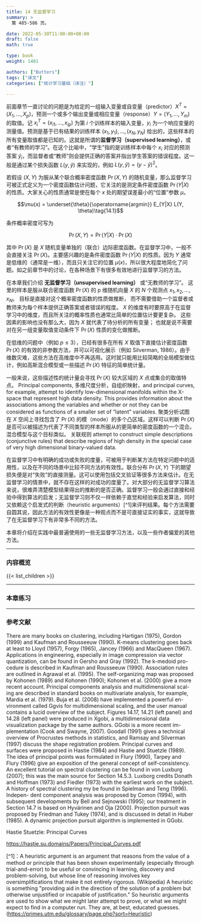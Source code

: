 ```yaml
---
title: 14 无监督学习
summary: >
  第 485-586 页。

date: 2022-05-30T11:00:00+08:00
draft: false
math: true

type: book
weight: 1401

authors: ["Butters"]
tags: ["译文"]
categories: ["统计学习基础（译注）"]

---
```


前面章节一直讨论的问题是为给定的一组输入变量或自变量（predictor）$X^T = (X_1 , \dots, X_p )$，预测一个或多个输出变量或相应变量（response）$Y = (Y_1 ,\dots, Y_m )$ 的取值。记 $x_i^T=(x_{i1},\dots,x_{ip})$ 为第 $i$ 个训练样本的输入变量，$y_i$ 为一个响应变量的测量值。预测是基于已有结果的训练样本 $(x_1 , y_1 ), \dots , (x_N , y_N )$ 给出的，这些样本的所有变量取值都是已知的。这就是所谓的**监督学习（supervised learning）**，或者“有教师的学习”。在这个比喻中，“学生”指的是训练样本中每个 $x_i$ 对应的预测答案 $\hat{y}_i$，而监督者或“教师”则会提供正确的答案并指出学生答案的错误程度。这一般是通过某个损失函数 $L(y,\hat{y})$ 来实现的，例如 $L(y,\hat{y})=(y-\hat{y})^2$。

若假设 $(X,Y)$ 为服从某个联合概率密度函数 $\operatorname{Pr}(X,Y)$ 的随机变量，那么监督学习可被正式定义为一个密度函数估计问题，它关注的是测定条件密度函数 $\operatorname{Pr}(Y|X)$ 的性质。大家关心的性质通常是使在每个 $x$ 处的期望误差最小的“位置”参数 $\mu$。

$$\mu(x) = \underset{\theta}{\operatorname{argmin}}
E_{Y|X} L(Y, \theta)\tag{14.1}$$

条件概率密度可写为

$$\operatorname{Pr}(X, Y ) = \operatorname{Pr}(Y |X) \cdot \operatorname{Pr}(X)$$

其中 $\operatorname{Pr}(X)$ 是 $X$ 随机变量单独的（联合）边际密度函数。在监督学习中，一般不会直接关注 $\operatorname{Pr}(X)$。主要感兴趣的是条件密度函数 $\operatorname{Pr}(Y|X)$ 的性质。因为 $Y$ 通常是低维的（通常是一维），而且只关注它的位置 $\mu(x)$，所以很大程度地简化了问题。如之前章节中的讨论，在各种场景下有很多有效地进行监督学习的方法。

在本章我们介绍 **无监督学习（unsupervised learning）** 或“无教师的学习”。
这里的样本是服从联合密度函数 $\operatorname{Pr}(X)$ 的 p 维随机向量 $X$ 的 $N$ 个观测点 $x_1,x_2,\dots,x_N$。
目标是直接对这个概率密度函数的性质做推断，
而不需要借助一个监督者或教师来为每个样本提供正确答案或者错误的程度。
$X$ 的维度有时要原高于在监督学习中的维度，而且所关注的概率性质也通常比简单的位置估计要更复杂。
这些因素的影响也没有那么大，因为 $X$ 就代表了待分析的所有变量；
也就是说不需要对在另一组变量取值变动条件下 $\operatorname{Pr}(X)$ 性质的变化做推断。

在低维的问题中（例如 $p\leq 3$），已经有很多在所有 $X$ 取值下直接估计密度函数 $\operatorname{Pr}(X)$ 的有效的非参数方法，并可以可视化展示（例如 Silverman, 1986）。由于维数灾难，这些方法在高维度中不再适用。这时就只能用比较简略的全局模型做估计，例如高斯混合模型或一些描述 $\operatorname{Pr}(X)$ 特征的简单统计量。

一般来说，这些描述性的统计量会寻找 $\operatorname{Pr}(X)$ 较大区域的 $X$ 点或集合的取值特点。
Principal components, 多维尺度分析，自组织映射，and principal
curves, for example, attempt to identify low-dimensional manifolds within
the X-space that represent high data density. This provides information
about the associations among the variables and whether or not they can be
considered as functions of a smaller set of “latent” variables.
聚类分析试图在 $X$ 空间上寻找包含了 $\operatorname{Pr}(X)$ 的模（mode）的多个凸区域。这样可以判断 $\operatorname{Pr}(X)$ 是否可以被描述为代表了不同类型的样本所服从的更简单的密度函数的一个混合。混合模型与这个目标类似。
关联规则 attempt to construct simple descriptions (conjunctive rules) that describe regions
of high density in the special case of very high dimensional binary-valued
data.

在监督学习中有明确的成功或失败的度量，可被用于判断某方法在特定问题中的适用性，以及在不同的场景中比较不同方法的有效性。联合分布 $\operatorname{Pr}(X,Y)$ 下的期望损失便是对“失败”的直接测量。这可以使用包括交叉验证等很多方法来估计。在无监督学习的情景中，就不存在这样的对成功的度量了。对大部分的无监督学习算法来说，很难弄清楚模型结果得出的推断的是否正确。监督学习一般会通过直接和经验中得到算法的启发；无监督学习则不仅一样依赖于直觉和经验来启发算法，同时又依赖这个启发式的判断（heuristic arguments）[^1]来评判结果。每个方法需要自圆其说，因此方法的有效性更像是一种观点而不是可直接证实的事实，这就导致了在无监督学习下有非常多不同的方法。

本章将介绍在实践中最普遍使用的一些无监督学习方法，以及一些作者偏爱的其他方法。

----------
### 内容概览
{{< list_children >}}

----------
### 本章练习

----------
### 参考文献
There are many books on clustering, including Hartigan (1975), Gordon
(1999) and Kaufman and Rousseeuw (1990). K-means clustering goes back
at least to Lloyd (1957), Forgy (1965), Jancey (1966) and MacQueen (1967).
Applications in engineering, especially in image compression via vector
quantization, can be found in Gersho and Gray (1992). The k-medoid pro-
cedure is described in Kaufman and Rousseeuw (1990). Association rules
are outlined in Agrawal et al. (1995). The self-organizing map was proposed
by Kohonen (1989) and Kohonen (1990); Kohonen et al. (2000) give a more
recent account. Principal components analysis and multidimensional scal-
ing are described in standard books on multivariate analysis, for example,
Mardia et al. (1979). Buja et al. (2008) have implemented a powerful en-
vironment called Ggvis for multidimensional scaling, and the user manual
contains a lucid overview of the subject. Figures 14.17, 14.21 (left panel)
and 14.28 (left panel) were produced in Xgobi, a multidimensional data
visualization package by the same authors. GGobi is a more recent im-
plementation (Cook and Swayne, 2007). Goodall (1991) gives a technical
overview of Procrustes methods in statistics, and Ramsay and Silverman
(1997) discuss the shape registration problem. Principal curves and surfaces
were proposed in Hastie (1984) and Hastie and Stuetzle (1989). The idea of
principal points was formulated in Flury (1990), Tarpey and Flury (1996)
give an exposition of the general concept of self-consistency. An excellent
tutorial on spectral clustering can be found in von Luxburg (2007); this was
the main source for Section 14.5.3. Luxborg credits Donath and Hoffman
(1973) and Fiedler (1973) with the earliest work on the subject. A history
of spectral clustering my be found in Spielman and Teng (1996). Indepen-
dent component analysis was proposed by Comon (1994), with subsequent
developments by Bell and Sejnowski (1995); our treatment in Section 14.7
is based on Hyvärinen and Oja (2000). Projection pursuit was proposed by
Friedman and Tukey (1974), and is discussed in detail in Huber (1985). A
dynamic projection pursuit algorithm is implemented in GGobi.

Hastie Stuetzle: Principal Curves

https://hastie.su.domains/Papers/Principal_Curves.pdf

[^1]：A heuristic argument is an argument that reasons from the value of a method or principle that has been shown experimentally (especially through trial-and-error) to be useful or convincing in learning, discovery and problem-solving, but whose line of reasoning involves key oversimplifications that make it not entirely rigorous. (Wikipedia) A heuristic is something "providing aid in the direction of the solution of a problem but otherwise unjustified or incapable of justification."  So heuristic arguments are used to show what we might later attempt to prove, or what we might expect to find in a computer run.  They are, at best, educated guesses. (https://primes.utm.edu/glossary/page.php?sort=Heuristic)